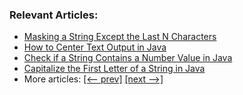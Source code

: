 
### Relevant Articles:
- [Masking a String Except the Last N Characters](https://www.baeldung.com/java-mask-string-except-last-characters)
- [How to Center Text Output in Java](https://www.baeldung.com/java-center-text-output)
- [Check if a String Contains a Number Value in Java](https://www.baeldung.com/java-string-number-presence)
- [Capitalize the First Letter of a String in Java](https://www.baeldung.com/java-string-uppercase-first-letter)
- More articles: [[<-- prev]](../core-java-string-operations-10) [[next -->]](../core-java-string-operations-12)

